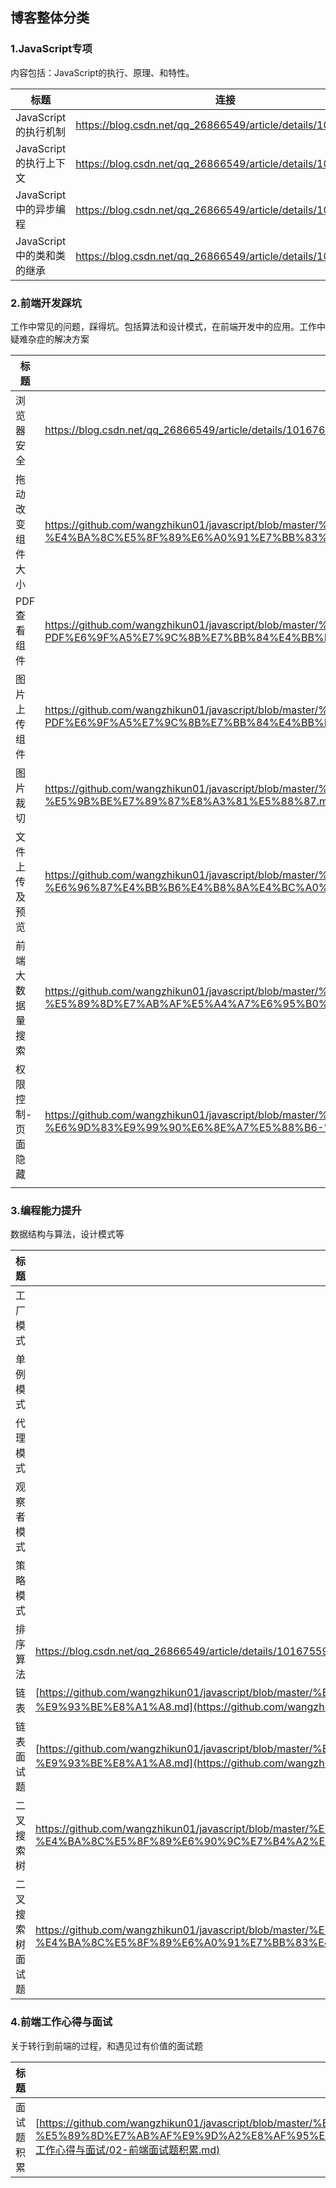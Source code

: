 ## 博客整体分类

### 1.JavaScript专项

内容包括：JavaScript的执行、原理、和特性。

| 标题                       | 连接                                                        |
| -------------------------- | ----------------------------------------------------------- |
| JavaScript的执行机制       | https://blog.csdn.net/qq_26866549/article/details/101675344 |
| JavaScript的执行上下文     | https://blog.csdn.net/qq_26866549/article/details/101675418 |
| JavaScript中的异步编程     | https://blog.csdn.net/qq_26866549/article/details/101675533 |
| JavaScript中的类和类的继承 | https://blog.csdn.net/qq_26866549/article/details/101676061 |

### 2.前端开发踩坑

工作中常见的问题，踩得坑。包括算法和设计模式，在前端开发中的应用。工作中疑难杂症的解决方案

| 标题              | 连接                                                         |
| ----------------- | ------------------------------------------------------------ |
| 浏览器安全        | https://blog.csdn.net/qq_26866549/article/details/101676856  |
| 拖动改变组件大小  | https://github.com/wangzhikun01/javascript/blob/master/%E7%BC%96%E7%A8%8B%E8%83%BD%E5%8A%9B%E6%8F%90%E5%8D%87/10-%E4%BA%8C%E5%8F%89%E6%A0%91%E7%BB%83%E4%B9%A0%E9%A2%98.md |
| PDF查看组件       | https://github.com/wangzhikun01/javascript/blob/master/%E5%89%8D%E7%AB%AF%E5%BC%80%E5%8F%91%E8%B8%A9%E5%9D%91/02-PDF%E6%9F%A5%E7%9C%8B%E7%BB%84%E4%BB%B6.md |
| 图片上传组件      | https://github.com/wangzhikun01/javascript/blob/master/%E5%89%8D%E7%AB%AF%E5%BC%80%E5%8F%91%E8%B8%A9%E5%9D%91/02-PDF%E6%9F%A5%E7%9C%8B%E7%BB%84%E4%BB%B6.md |
| 图片裁切          | https://github.com/wangzhikun01/javascript/blob/master/%E5%89%8D%E7%AB%AF%E5%BC%80%E5%8F%91%E8%B8%A9%E5%9D%91/04-%E5%9B%BE%E7%89%87%E8%A3%81%E5%88%87.md |
| 文件上传及预览    | https://github.com/wangzhikun01/javascript/blob/master/%E5%89%8D%E7%AB%AF%E5%BC%80%E5%8F%91%E8%B8%A9%E5%9D%91/05-%E6%96%87%E4%BB%B6%E4%B8%8A%E4%BC%A0%E5%8F%8A%E9%A2%84%E8%A7%88.md |
| 前端大数据量搜索  | https://github.com/wangzhikun01/javascript/blob/master/%E5%89%8D%E7%AB%AF%E5%BC%80%E5%8F%91%E8%B8%A9%E5%9D%91/06-%E5%89%8D%E7%AB%AF%E5%A4%A7%E6%95%B0%E6%8D%AE%E9%87%8F%E6%90%9C%E7%B4%A2.md |
| 权限控制-页面隐藏 | https://github.com/wangzhikun01/javascript/blob/master/%E5%89%8D%E7%AB%AF%E5%BC%80%E5%8F%91%E8%B8%A9%E5%9D%91/07-%E6%9D%83%E9%99%90%E6%8E%A7%E5%88%B6-%E9%A1%B5%E9%9D%A2%E9%9A%90%E8%97%8F.md |
|                   |                                                              |



### 3.编程能力提升

数据结构与算法，设计模式等

| 标题             | 连接                                                         |
| ---------------- | ------------------------------------------------------------ |
| 工厂模式         |                                                              |
| 单例模式         |                                                              |
| 代理模式         |                                                              |
| 观察者模式       |                                                              |
| 策略模式         |                                                              |
| 排序算法         | https://blog.csdn.net/qq_26866549/article/details/101675599  |
| 链表             | [https://github.com/wangzhikun01/javascript/blob/master/%E7%BC%96%E7%A8%8B%E8%83%BD%E5%8A%9B%E6%8F%90%E5%8D%87/07-%E9%93%BE%E8%A1%A8.md](https://github.com/wangzhikun01/javascript/blob/master/编程能力提升/07-链表.md) |
| 链表面试题       | [https://github.com/wangzhikun01/javascript/blob/master/%E7%BC%96%E7%A8%8B%E8%83%BD%E5%8A%9B%E6%8F%90%E5%8D%87/07-%E9%93%BE%E8%A1%A8.md](https://github.com/wangzhikun01/javascript/blob/master/编程能力提升/07-链表.md) |
| 二叉搜索树       | https://github.com/wangzhikun01/javascript/blob/master/%E7%BC%96%E7%A8%8B%E8%83%BD%E5%8A%9B%E6%8F%90%E5%8D%87/09-%E4%BA%8C%E5%8F%89%E6%90%9C%E7%B4%A2%E6%A0%91.md |
| 二叉搜索树面试题 | https://github.com/wangzhikun01/javascript/blob/master/%E7%BC%96%E7%A8%8B%E8%83%BD%E5%8A%9B%E6%8F%90%E5%8D%87/10-%E4%BA%8C%E5%8F%89%E6%A0%91%E7%BB%83%E4%B9%A0%E9%A2%98.md |



### 4.前端工作心得与面试

关于转行到前端的过程，和遇见过有价值的面试题

| 标题       | 连接                                                         |
| ---------- | ------------------------------------------------------------ |
| 面试题积累 | [https://github.com/wangzhikun01/javascript/blob/master/%E5%B7%A5%E4%BD%9C%E5%BF%83%E5%BE%97%E4%B8%8E%E9%9D%A2%E8%AF%95/02-%E5%89%8D%E7%AB%AF%E9%9D%A2%E8%AF%95%E9%A2%98%E7%A7%AF%E7%B4%AF.md](https://github.com/wangzhikun01/javascript/blob/master/工作心得与面试/02-前端面试题积累.md) |





